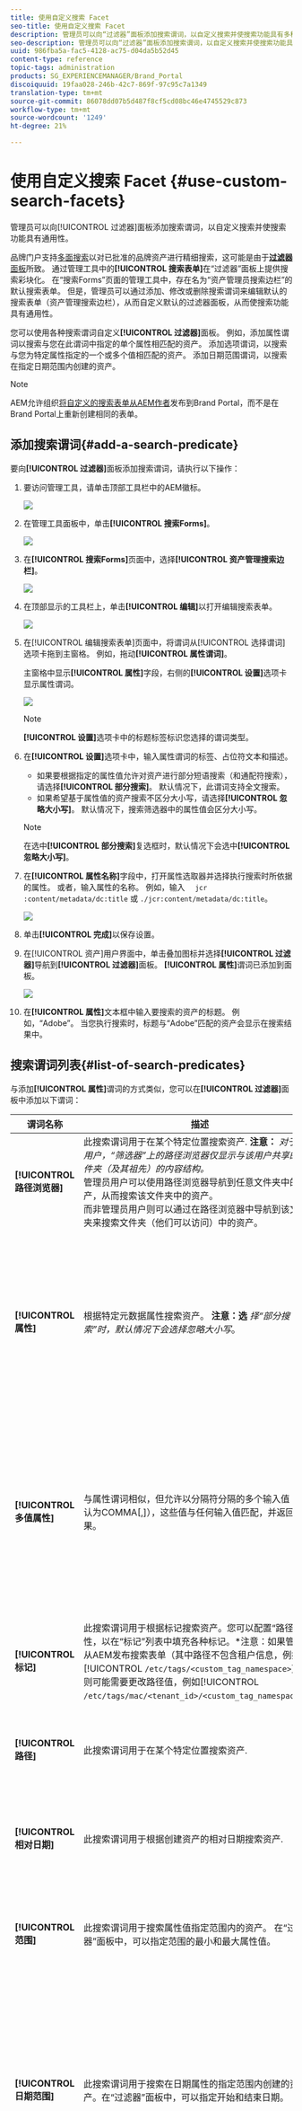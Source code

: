```yaml
---
title: 使用自定义搜索 Facet
seo-title: 使用自定义搜索 Facet
description: 管理员可以向“过滤器”面板添加搜索谓词，以自定义搜索并使搜索功能具有多种用途。
seo-description: 管理员可以向“过滤器”面板添加搜索谓词，以自定义搜索并使搜索功能具有多种用途。
uuid: 986fba5a-fac5-4128-ac75-d04da5b52d45
content-type: reference
topic-tags: administration
products: SG_EXPERIENCEMANAGER/Brand_Portal
discoiquuid: 19faa028-246b-42c7-869f-97c95c7a1349
translation-type: tm+mt
source-git-commit: 86078dd07b5d487f8cf5cd08bc46e4745529c873
workflow-type: tm+mt
source-wordcount: '1249'
ht-degree: 21%

---
```



# 使用自定义搜索 Facet {#use-custom-search-facets}

管理员可以向[!UICONTROL 过滤器]面板添加搜索谓词，以自定义搜索并使搜索功能具有通用性。

品牌门户支持[多面搜索](../using/brand-portal-searching.md#search-using-facets-in-filters-panel)以对已批准的品牌资产进行精细搜索，这可能是由于&#x200B;[**过滤器**&#x200B;面板](../using/brand-portal-searching.md#search-using-facets-in-filters-panel)所致。 通过管理工具中的&#x200B;**[!UICONTROL 搜索表单]**&#x200B;在“过滤器”面板上提供搜索彩块化。 在“搜索Forms”页面的管理工具中，存在名为“资产管理员搜索边栏”的默认搜索表单。 但是，管理员可以通过添加、修改或删除搜索谓词来编辑默认的搜索表单（资产管理搜索边栏），从而自定义默认的过滤器面板，从而使搜索功能具有通用性。

您可以使用各种搜索谓词自定义&#x200B;**[!UICONTROL 过滤器]**&#x200B;面板。 例如，添加属性谓词以搜索与您在此谓词中指定的单个属性相匹配的资产。 添加选项谓词，以搜索与您为特定属性指定的一个或多个值相匹配的资产。 添加日期范围谓词，以搜索在指定日期范围内创建的资产。

>[!NOTE]
>
>AEM允许组织[将自定义的搜索表单从AEM作者](../using/publish-schema-search-facets-presets.md#publish-search-facets-to-brand-portal)发布到Brand Portal，而不是在Brand Portal上重新创建相同的表单。

## 添加搜索谓词{#add-a-search-predicate}

要向&#x200B;**[!UICONTROL 过滤器]**&#x200B;面板添加搜索谓词，请执行以下操作：

1. 要访问管理工具，请单击顶部工具栏中的AEM徽标。

   ![](assets/aemlogo.png)

1. 在管理工具面板中，单击&#x200B;**[!UICONTROL 搜索Forms]**。

   ![](assets/navigation-panel-1.png)

1. 在&#x200B;**[!UICONTROL 搜索Forms]**&#x200B;页面中，选择&#x200B;**[!UICONTROL 资产管理搜索边栏]**。

   ![](assets/search-forms-page.png)

1. 在顶部显示的工具栏上，单击&#x200B;**[!UICONTROL 编辑]**&#x200B;以打开编辑搜索表单。

   ![](assets/edit-search-form-1.png)

1. 在[!UICONTROL 编辑搜索表单]页面中，将谓词从[!UICONTROL 选择谓词]选项卡拖到主窗格。 例如，拖动&#x200B;**[!UICONTROL 属性谓词]**。

   主窗格中显示&#x200B;**[!UICONTROL 属性]**&#x200B;字段，右侧的&#x200B;**[!UICONTROL 设置]**&#x200B;选项卡显示属性谓词。

   ![](assets/partial-prop-predicate.png)

   >[!NOTE]
   >
   >**[!UICONTROL 设置]**&#x200B;选项卡中的标题标签标识您选择的谓词类型。

1. 在&#x200B;**[!UICONTROL 设置]**&#x200B;选项卡中，输入属性谓词的标签、占位符文本和描述。

   * 如果要根据指定的属性值允许对资产进行部分短语搜索（和通配符搜索），请选择&#x200B;**[!UICONTROL 部分搜索]**。 默认情况下，此谓词支持全文搜索。
   * 如果希望基于属性值的资产搜索不区分大小写，请选择&#x200B;**[!UICONTROL 忽略大小写]**。 默认情况下，搜索筛选器中的属性值会区分大小写。

   >[!NOTE]
   >
   >在选中&#x200B;**[!UICONTROL 部分搜索]**&#x200B;复选框时，默认情况下会选中&#x200B;**[!UICONTROL 忽略大小写]**。

1. 在&#x200B;**[!UICONTROL 属性名称]**&#x200B;字段中，打开属性选取器并选择执行搜索时所依据的属性。 或者，输入属性的名称。 例如，输入 `  jcr :content/metadata/dc:title` 或 `./jcr:content/metadata/dc:title`。

   ![](assets/title-prop.png)

1. 单击&#x200B;**[!UICONTROL 完成]**&#x200B;以保存设置。
1. 在[!UICONTROL 资产]用户界面中，单击叠加图标并选择&#x200B;**[!UICONTROL 过滤器]**&#x200B;导航到&#x200B;**[!UICONTROL 过滤器]**&#x200B;面板。 **[!UICONTROL 属性]**&#x200B;谓词已添加到面板。

   ![](assets/property-filter-panel.png)

1. 在&#x200B;**[!UICONTROL 属性]**&#x200B;文本框中输入要搜索的资产的标题。 例如，“Adobe”。 当您执行搜索时，标题与“Adobe”匹配的资产会显示在搜索结果中。

## 搜索谓词列表{#list-of-search-predicates}

与添加&#x200B;**[!UICONTROL 属性]**&#x200B;谓词的方式类似，您可以在&#x200B;**[!UICONTROL 过滤器]**&#x200B;面板中添加以下谓词：

| **谓词名称** | **描述** | **属性** |
|-------|-------|----------|
| **[!UICONTROL 路径浏览器]** | 此搜索谓词用于在某个特定位置搜索资产. **注意：** *对于登录用户，“筛选器”上的路径浏览器仅显示与该用户共享的文件夹（及其祖先）的内容结构。* <br> 管理员用户可以使用路径浏览器导航到任意文件夹中的资产，从而搜索该文件夹中的资产。<br> 而非管理员用户则可以通过在路径浏览器中导航到该文件夹来搜索文件夹（他们可以访问）中的资产。 | <ul><li>字段标签</li><li>路径</li><li>描述</li></ul> |
| **[!UICONTROL 属性]** | 根据特定元数据属性搜索资产。 **注意：选** *择“部分搜索”时，默认情况下会选择忽略大小写*。 | <ul><li>字段标签</li><li>占位符</li><li>属性名称</li><li>部分搜索</li><li>忽略大小写</li><li> 描述</li></ul> |
| **[!UICONTROL 多值属性]** | 与属性谓词相似，但允许以分隔符分隔的多个输入值（默认为COMMA[,]），这些值与任何输入值匹配，并返回结果。 | <ul><li>字段标签</li><li>占位符</li><li>属性名称</li><li>分隔符支持</li><li>忽略大小写</li><li>描述</li></ul> |
| **[!UICONTROL 标记]** | 此搜索谓词用于根据标记搜索资产。您可以配置“路径”属性，以在“标记”列表中填充各种标记。*注意：如果管理员从AEM发布搜索表单（其中路径不包含租户信息，例如[!UICONTROL `/etc/tags/<custom_tag_namespace>`]），则可能需要更改路径值，例如[!UICONTROL `/etc/tags/mac/<tenant_id>/<custom_tag_namespace>`]。 | <ul><li>字段标签</li><li>属性名称</li><li>路径</li><li>描述</li></ul> |
| **[!UICONTROL 路径]** | 此搜索谓词用于在某个特定位置搜索资产. | <ul><li>字段标签</li><li>路径</li><li>描述</li></ul> |  |
| **[!UICONTROL 相对日期]** | 此搜索谓词用于根据创建资产的相对日期搜索资产. | <ul><li>字段标签</li><li>属性名称</li><li>相对日期</li></ul> |
| **[!UICONTROL 范围]** | 此搜索谓词用于搜索属性值指定范围内的资产。 在“过滤器”面板中，可以指定范围的最小和最大属性值。 | <ul><li>字段标签</li><li>属性名称</li><li>描述</li></ul> |
| **[!UICONTROL 日期范围]** | 此搜索谓词用于搜索在日期属性的指定范围内创建的资产。在“过滤器”面板中，可以指定开始和结束日期。 | <ul><li>字段标签</li><li>占位符</li><li>属性名称</li><li>范围文本（始于）</li><li>范围文本（止于）</li><li>描述</li></ul> |
| **[!UICONTROL 日期]** | 此搜索谓词用于根据日期属性进行基于滑块的资产搜索。 | <ul><li>字段标签</li><li>属性名称</li><li>描述</li></ul> |
| **[!UICONTROL 文件大小]** | 此搜索谓词用于根据资产的大小搜索资产. | <ul><li>字段标签</li><li>属性名称</li><li>路径</li><li>描述</li></ul> |
| **[!UICONTROL 上次修改的资源]** | 此搜索谓词用于根据上次修改日期搜索资产。 | <ul><li>字段标签</li><li>属性名称</li><li>描述</li></ul> |
| **[!UICONTROL 批准状态]** | 此搜索谓词用于根据批准元数据属性搜索资产。 默认属性名称为&#x200B;**dam:status**。 | <ul><li>字段标签</li><li>属性名称</li><li>描述</li></ul> |
| **[!UICONTROL 签出状态]** | 此搜索谓词用于在从AEM Assets发布资产时，根据资产的结帐状态搜索资产。 | <ul><li>字段标签</li><li>属性名称</li><li>描述</li></ul> |
| **[!UICONTROL 签出方]** | 此搜索谓词用于根据已签出资产的用户搜索资产。 | <ul><li>字段标签</li><li>属性名称</li><li>描述</li></ul> |
| **[!UICONTROL 到期状态]** | 此搜索谓词用于根据到期状态搜索资产。 | <ul><li>字段标签</li><li>属性名称</li><li>描述</li></ul> |
| **[!UICONTROL 集合成员]** | 此搜索谓词用于根据资产是否是集合的一部分来搜索资产。 | 描述 |
| **[!UICONTROL 隐藏]** | 此谓词未对最终用户显式可见，它用于任何隐藏约束，通常用于将搜索结果类型限制为&#x200B;**dam:Asset**。 | <ul><li>字段标签</li><li>属性名称</li><li>描述</li></ul> |

>[!NOTE]
>
>请勿使用&#x200B;**[!UICONTROL 选项谓词]**、**[!UICONTROL 发布状态谓词]**&#x200B;和&#x200B;**[!UICONTROL 评级谓词]**，因为这些谓词在品牌门户中不起作用。

## 删除搜索谓词{#delete-a-search-predicate}

要删除搜索谓词，请执行以下步骤：

1. 单击Adobe徽标以访问管理工具。

   ![](assets/aemlogo.png)

1. 在管理工具面板中，单击&#x200B;**[!UICONTROL 搜索Forms]**。

   ![](assets/navigation-panel-2.png)

1. 在&#x200B;**[!UICONTROL 搜索Forms]**&#x200B;页面中，选择&#x200B;**[!UICONTROL 资产管理搜索边栏]**。

   ![](assets/search-forms-page.png)

1. 在顶部显示的工具栏上，单击&#x200B;**[!UICONTROL 编辑]**&#x200B;以打开编辑搜索表单。

   ![](assets/edit-search-form-2.png)

1. 在[!UICONTROL 编辑搜索表单]页面的主窗格中，选择要删除的谓词。 例如，选择&#x200B;**[!UICONTROL 属性谓词]**。

   右侧的&#x200B;**[!UICONTROL 设置]**&#x200B;选项卡显示属性谓词字段。

1. 要删除属性谓词，请单击素材箱图标。 在&#x200B;**[!UICONTROL 删除字段]**&#x200B;对话框中，单击&#x200B;**[!UICONTROL 删除]**&#x200B;以确认删除操作。

   **[!UICONTROL 属性谓词]**&#x200B;字段从主窗格中删除，并且&#x200B;**[!UICONTROL 设置]**&#x200B;选项卡变为空。

   ![](assets/search-form-delete-predicate.png)

1. 要保存更改，请单击工具栏中的&#x200B;**[!UICONTROL 完成]**。
1. 在&#x200B;**[!UICONTROL 资产]**&#x200B;用户界面中，单击叠加图标并选择&#x200B;**[!UICONTROL 过滤器]**&#x200B;导航到&#x200B;**[!UICONTROL 过滤器]**&#x200B;面板。 从面板中删除了&#x200B;**[!UICONTROL 属性]**&#x200B;谓词。

   ![](assets/property-predicate-removed.png)
